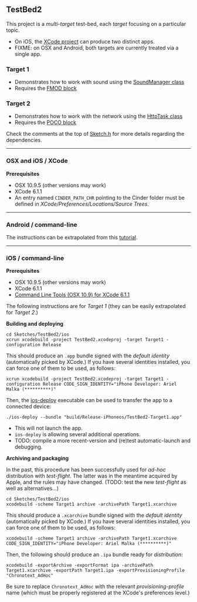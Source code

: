 TestBed2
--------

This project is a *multi-target* test-bed, each *target* focusing on a particular topic.

- On iOS, the [XCode project](ios/TestBed2.xcodeproj) can produce two distinct apps.  
- FIXME: on OSX and Android, both targets are currently treated via a single app.

### Target 1
- Demonstrates how to work with sound using the [SoundManager class](https://github.com/arielm/new-chronotext-toolkit/blob/develop/src/chronotext/sound/SoundManager.h)
- Requires the [FMOD block](https://github.com/arielm/FMOD)

### Target 2
- Demonstrates how to work with the network using the [HttpTask class](../../Common/Tasks/HttpTask.h)
- Requires the [POCO block](https://github.com/arielm/POCO)

Check the comments at the top of [Sketch.h](src/Sketch.h) for more details regarding the dependencies.

---

### OSX and iOS / XCode

**Prerequisites**
- OSX 10.9.5 (other versions may work)
- XCode 6.1.1
- An entry named `CINDER_PATH_CHR` pointing to the Cinder folder must be defined in *XCode/Preferences/Locations/Source Trees*.

---

### Android / command-line

The instructions can be extrapolated from this [tutorial](https://github.com/arielm/new-chronotext-toolkit/wiki/How-to-run-a-sample-project-on-Android).

---

### iOS / command-line

**Prerequisites**
- OSX 10.9.5 (other versions may work)
- XCode 6.1.1
- [Command Line Tools (OSX 10.9) for XCode 6.1.1](https://developer.apple.com/download)

The following instructions are for *Target 1* (they can be easily extrapolated for *Target 2*.)

**Building and deploying** 
```
cd Sketches/TestBed2/ios
xcrun xcodebuild -project TestBed2.xcodeproj -target Target1 -configuration Release
```
This should produce an `.app` bundle signed with the *default identity* (automatically picked by XCode.) If you have several identities installed, you can force one of them to be used, as follows:

```
xcrun xcodebuild -project TestBed2.xcodeproj -target Target1 -configuration Release CODE_SIGN_IDENTITY="iPhone Developer: Ariel Malka (**********)"
```

Then, the [ios-deploy](https://github.com/phonegap/ios-deploy) executable can be used to transfer the app to a connected device:
```
./ios-deploy --bundle "build/Release-iPhoneos/TestBed2-Target1.app"
```

- This will not launch the app.
- `ios-deploy` is allowing several additional operations.
- TODO: compile a more recent-version and (re)test automatic-launch and debugging.

**Archiving and packaging**

In the past, this procedure has been successfully used for *ad-hoc* distribution with *test-flight*. The latter was in the meantime acquired by Apple, and the rules may have changed. (TODO: test the new *test-flight* as well as alternatives...)

```
cd Sketches/TestBed2/ios
xcodebuild -scheme Target1 archive -archivePath Target1.xcarchive
```
This should produce a `.xcarchive` bundle signed with the *default identity* (automatically picked by XCode.) If you have several identities installed, you can force one of them to be used, as follows:

```
xcodebuild -scheme Target1 archive -archivePath Target1.xcarchive CODE_SIGN_IDENTITY="iPhone Developer: Ariel Malka (**********)"
```

Then, the following should produce an `.ipa` bundle ready for *distribution*:
```
xcodebuild -exportArchive -exportFormat ipa -archivePath Target1.xcarchive -exportPath Target1.ipa -exportProvisioningProfile "Chronotext_AdHoc"
```
Be sure to replace `Chronotext_AdHoc` with the relevant *provisioning-profile* name (which must be properly registered at the XCode's preferences level.)
